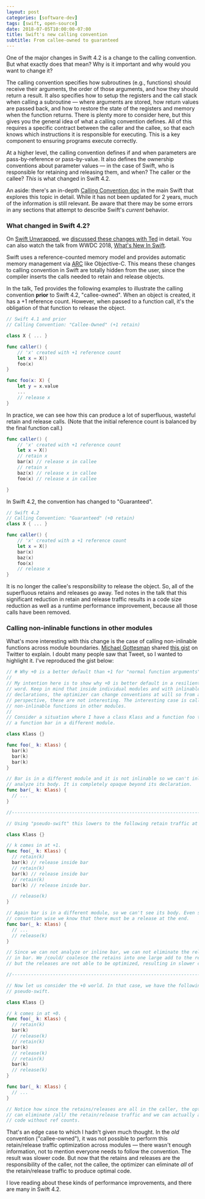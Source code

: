```yaml
---
layout: post
categories: [software-dev]
tags: [swift, open-source]
date: 2018-07-05T10:00:00-07:00
title: Swift's new calling convention
subtitle: From callee-owned to guaranteed
---
```


One of the major changes in Swift 4.2 is a change to the calling convention. But what exactly does that mean? Why is it important and why would you want to change it?

<!--excerpt-->

The calling convention specifies how subroutines (e.g., functions) should receive their arguments, the order of those arguments, and how they should return a result. It also specifies how to setup the registers and the call stack when calling a subroutine &mdash; where arguments are stored, how return values are passed back, and how to restore the state of the registers and memory when the function returns. There is plenty more to consider here, but this gives you the general idea of what a calling convention defines. All of this requires a specific contract between the caller and the callee, so that each knows which instructions it is responsible for executing. This is a key component to ensuring programs execute correctly.

At a higher level, the calling convention defines if and when parameters are pass-by-reference or pass-by-value. It also defines the ownership conventions about parameter values &mdash; in the case of Swift, who is responsible for retaining and releasing them, and when? The caller or the callee? *This* is what changed in Swift 4.2.

An aside: there's an in-depth [Calling Convention doc](https://github.com/apple/swift/blob/master/docs/CallingConvention.rst) in the main Swift that explores this topic in detail. While it has not been updated for 2 years, much of the information is still relevant. Be aware that there may be some errors in any sections that attempt to describe Swift's *current* behavior.

### What changed in Swift 4.2?

On [Swift Unwrapped](https://swiftunwrapped.github.io), we [discussed these changes with Ted](https://swiftunwrapped.github.io/episodes/839af3db/) in detail. You can also watch the talk from WWDC 2018, [What's New In Swift](https://developer.apple.com/videos/play/wwdc2018/401/).

Swift uses a reference-counted memory model and provides automatic memory management via [ARC](https://docs.swift.org/swift-book/LanguageGuide/AutomaticReferenceCounting.html) like Objective-C. This means these changes to calling convention in Swift are totally hidden from the user, since the compiler inserts the calls needed to retain and release objects.

In the talk, Ted provides the following examples to illustrate the calling convention **prior** to Swift 4.2, "callee-owned".
When an object is created, it has a +1 reference count. However, when passed to a function call, it's the obligation of that function to release the object.

```swift
// Swift 4.1 and prior
// Calling Convention: "Callee-Owned" (+1 retain)

class X { ... }

func caller() {
    // 'x' created with +1 reference count
    let x = X()
    foo(x)
}

func foo(x: X) {
    let y = x.value
    ...
    // release x
}
```

In practice, we can see how this can produce a lot of superfluous, wasteful retain and release calls. (Note that the initial reference count is balanced by the final function call.)

```swift
func caller() {
    // 'x' created with +1 reference count
    let x = X()
    // retain x
    bar(x) // release x in callee
    // retain x
    baz(x) // release x in callee
    foo(x) // release x in callee

}
```



In Swift 4.2, the convention has changed to "Guaranteed".

```swift
// Swift 4.2
// Calling Convention: "Guaranteed" (+0 retain)
class X { ... }

func caller() {
    // 'x' created with a +1 reference count
    let x = X()
    bar(x)
    baz(x)
    foo(x)
    // release x
}
```

It is no longer the callee's responsibility to release the object. So, all of the superfluous retains and releases go away. Ted notes in the talk that this significant reduction in retain and release traffic results in a code size reduction as well as a runtime performance improvement, because all those calls have been removed.

### Calling non-inlinable functions in other modules

What's more interesting with this change is the case of calling non-inlinable functions across module boundaries. [Michael Gottesman](https://twitter.com/gottesmang/status/1006952128198217729) shared [this gist](https://gist.github.com/gottesmm/524fca6a4e9fb3d5736a1b9d6686c5e8) on Twitter to explain. I doubt many people saw that Tweet, so I wanted to highlight it. I've reproduced the gist below:

```swift
// # Why +0 is a better default than +1 for "normal function arguments".
//
// My intention here is to show why +0 is better default in a resilient
// word. Keep in mind that inside individual modules and with inlinable
// declarations, the optimizer can change conventions at will so from a defaults
// perspective, these are not interesting. The interesting case is calling
// non-inlinable functions in other modules.
//
// Consider a situation where I have a class Klass and a function foo that calls
// a function bar in a different module.

class Klass {}

func foo(_ k: Klass) {
  bar(k)
  bar(k)
  bar(k)
}

// Bar is in a different module and it is not inlinable so we can't inline or
// analyze its body. It is completely opaque beyond its declaration.
func bar(_ k: Klass) {
  // ...
}

//------------------------------------------------------------------------------

// Using "pseudo-swift" this lowers to the following retain traffic at +1.

class Klass {}

// k comes in at +1.
func foo(_ k: Klass) {
  // retain(k)
  bar(k) // release inside bar
  // retain(k)
  bar(k) // release inside bar
  // retain(k)
  bar(k) // release inisde bar.

  // release(k)
}

// Again bar is in a different module, so we can't see its body. Even so,
// convention wise we know that there must be a release at the end.
func bar(_ k: Klass) {
  // ...
  // release(k)
}

// Since we can not analyze or inline bar, we can not eliminate the releases
// in bar. We /could/ coalesce the retains into one large add to the refcount,
// but the releases are not able to be optimized, resulting in slower code.

//------------------------------------------------------------------------------

// Now let us consider the +0 world. In that case, we have the following
// pseudo-swift.

class Klass {}

// k comes in at +0.
func foo(_ k: Klass) {
  // retain(k)
  bar(k)
  // release(k)
  // retain(k)
  bar(k)
  // release(k)
  // retain(k)
  bar(k)
  // release(k)
}

func bar(_ k: Klass) {
  // ...
}

// Notice how since the retains/releases are all in the caller, the optimizer
// can eliminate /all/ the retain/release traffic and we can actually achieve optimal
// code without ref counts.
```

That's an edge case to which I hadn't given much thought. In the *old* convention ("callee-owned"), it was not possible to perform this retain/release traffic optimization across modules &mdash; there wasn't enough information, not to mention everyone needs to follow the convention. The result was slower code. But now that the retains and releases are the responsibility of the caller, not the callee, the optimizer can eliminate *all* of the retain/release traffic to produce optimal code.

I love reading about these kinds of performance improvements, and there are many in Swift 4.2.
